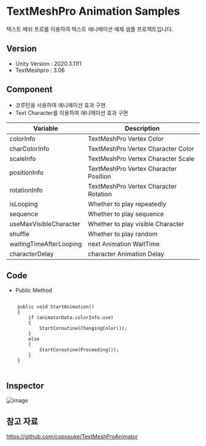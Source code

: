 # TextMeshPro Animation Samples

텍스트 메쉬 프로를 이용하여 텍스트 애니메이션 예제 샘플 프로젝트입니다.

## Version 

 * Unity Version : 2020.3.11f1
 * TextMeshpro : 3.06


## Component

 * 코루틴을 사용하여 애니메이션 효과 구현
 * Text Character를 이용하여 애니메이션 효과 구현
 
 Variable | Description
 ---|---|
 colorInfo | TextMeshPro Vertex Color
 charColorInfo | TextMeshPro Vertex Character Color
 scaleInfo | TextMeshPro Vertex Character Scale 
 positionInfo | TextMeshPro Vertex Character Position
 rotationInfo | TextMeshPro Vertex Character Rotation
 isLooping | Whether to play repeatedly
 sequence | Whether to play sequence
 useMaxVisibleCharacter | Whether to play visible Character
 shuffle | Whether to play random
 waitingTimeAfterLooping | next Animation WaitTime
 characterDelay | character Animation Delay
 
## Code
 * Public Method

<pre>
<code>
    public void StartAnimation()
    {
        if (animatorData.colorInfo.use)
        {
            StartCoroutine(ChangingColor());
        }
        else
        {
            StartCoroutine(Proceeding());
        }
    }
</code>
</pre>
 
 ## Inspector
 
 ![image](https://user-images.githubusercontent.com/50667930/142714814-0d44cde3-d472-48d0-a73e-caf1d9a83904.png)

 
 
 ## 참고 자료
 https://github.com/coposuke/TextMeshProAnimator
